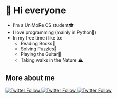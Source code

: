 # 👋 Hi everyone

- I'm a UniMoRe CS student🎓
- I love programming (mainly in Python🐍)
- In my free time i like to:
  - Reading Books📖 
  - Solving Puzzles🧩
  - Playing the Guitar🎸
  - Taking walks in the Nature 🏔️

## More about me
<p>
  </a>
    <a href="https://twitter.com/FilippoCiarlo"><img alt="Twitter Follow" src="https://img.shields.io/twitter/follow/FilippoCiarlo?label=Follow&logo=Twitter&style=social">
  </a> 
  <a>
    <a href="https://www.instagram.com/filippo.ciarlo/">
    <img alt="Twitter Follow" src="https://img.shields.io/twitter/follow/FilippoCiarlo?label=Follow&logo=Instagram&style=social">
  </a> 
  <a>
    <a href="https://www.linkedin.com/in/filippociarlo/">
    <img alt="Twitter Follow" src="https://img.shields.io/twitter/follow/FilippoCiarlo?label=Connect&logo=Linkedin&style=social">
  </a>
</p>
